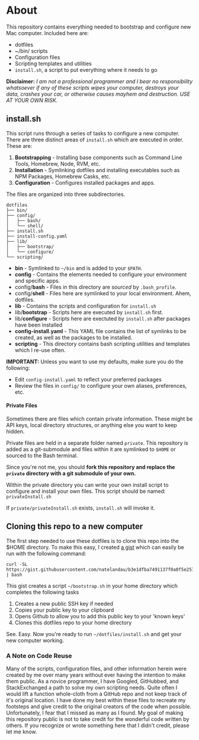 # About
This repository contains everything needed to bootstrap and configure new Mac computer. Included here are:

  * dotfiles
  * ~/bin/ scripts
  * Configuration files
  * Scripting templates and utilities
  * `install.sh`, a script to put everything where it needs to go

**Disclaimer:**  *I am not a professional programmer and I bear no responsibility whatsoever if any of these scripts wipes your computer, destroys your data, crashes your car, or otherwise causes mayhem and destruction.  USE AT YOUR OWN RISK.*

## install.sh
This script runs through a series of tasks to configure a new computer. There are three distinct areas of `install.sh` which are executed in order.  These are:

  1. **Bootstrapping** - Installing base components such as Command Line Tools, Homebrew, Node, RVM, etc.
  2. **Installation** - Symlinking dotfiles and installing executables such as NPM Packages, Homebrew Casks, etc.
  3. **Configuration** - Configures installed packages and apps.

The files are organized into three subdirectories.

```
dotfiles
├── bin/
├── config/
│   ├── bash/
│   └── shell/
├── install.sh
├── install-config.yaml
├── lib/
│   ├── bootstrap/
│   └── configure/
└── scripting/
```

  * **bin** - Symlinked to `~/bin` and is added to your `$PATH`.
  * **config** - Contains the elements needed to configure your environment and specific apps.
  * config/**bash** - Files in this directory are *sourced* by `.bash_profile`.
  * config/**shell** - Files here are symlinked to your local environment. Ahem, dotfiles.
  * **lib** - Contains the scripts and configuration for `install.sh`
  * lib/**bootstrap** - Scripts here are executed by `install.sh` first.
  * lib/**configure** - Scripts here are exectuted by `install.sh` after packages have been installed
  * **config-install.yaml** - This YAML file contains the list of symlinks to be created, as well as the packages to be installed.
  * **scripting** - This directory contains bash scripting utilities and templates which I re-use often.

**IMPORTANT:** Unless you want to use my defaults, make sure you do the following:

  * Edit `config-install.yaml` to reflect your preferred packages
  * Review the files in `config/` to configure your own aliases, preferences, etc.

#### Private Files

Sometimes there are files which contain private information. These might be API keys, local directory structures, or anything else you want to keep hidden.

Private files are held in a separate folder named `private`. This repository is added as a git-submodule and files within it are symlinked to `$HOME` or sourced to the Bash terminal.

Since you're not me, you should **fork this repository and replace the `private` directory with a git submodule of your own.**

Within the private directory you can write your own install script to configure and install your own files.  This script should be named: `privateInstall.sh`

If `private/privateInstall.sh` exists, `install.sh` will invoke it.

## Cloning this repo to a new computer
The first step needed to use these dotfiles is to clone this repo into the $HOME directory.  To make this easy, I created [a gist](https://gist.github.com/natelandau/b6ec165862277f3a7a4beff76da53a9c) which can easily be run with the following command:

```
curl -SL https://gist.githubusercontent.com/natelandau/b3e1dfba7491137f0a0f5e25721fffc2/raw/d98763695a0ddef1de9db2383f43149005423f20/bootstrapNewMac | bash
```

This gist creates a script `~/bootstrap.sh` in your home directory which completes the following tasks

  1. Creates a new public SSH key if needed
  2. Copies your public key to your clipboard
  3. Opens Github to allow you to add this public key to your 'known keys'
  4. Clones this dotfiles repo to your home directory

See. Easy. Now you're ready to run `~/dotfiles/install.sh` and get your new computer working.

### A Note on Code Reuse
Many of the scripts, configuration files, and other information herein were created by me over many years without ever having the intention to make them public. As a novice programmer, I have Googled, GitHubbed, and StackExchanged a path to solve my own scripting needs.  Quite often I would lift a function whole-cloth from a GitHub repo and not keep track of it's original location.  I have done my best within these files to recreate my footsteps and give credit to the original creators of the code when possible.  Unfortunately, I fear that I missed as many as I found.  My goal of making this repository public is not to take credit for the wonderful code written by others. If you recognize or wrote something here that I didn't credit, please let me know.